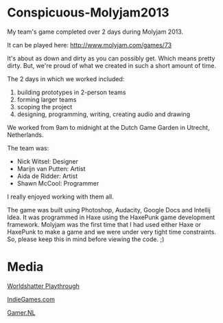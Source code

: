 Conspicuous-Molyjam2013
=======================

My team's game completed over 2 days during Molyjam 2013.

It can be played here: http://www.molyjam.com/games/73

It's about as down and dirty as you can possibly get. Which means pretty dirty. But, we're proud of what we created in such a short amount of time.

The 2 days in which we worked included:

1. building prototypes in 2-person teams
2. forming larger teams
3. scoping the project
4. designing, programming, writing, creating audio and drawing

We worked from 9am to midnight at the Dutch Game Garden in Utrecht, Netherlands.

The team was:

* Nick Witsel: Designer
* Marijn van Putten: Artist
* Aida de Ridder: Artist
* Shawn McCool: Programmer

I really enjoyed working with them all.

The game was built using Photoshop, Audacity, Google Docs and Intellij Idea. It was programmed in Haxe using the HaxePunk game development framework. Molyjam was the first time that I had used either Haxe or HaxePunk to make a game and we were under very tight time constraints. So, please keep this in mind before viewing the code. ;)

# Media

[Worldshatter Playthrough](http://www.youtube.com/watch?v=VN3AhdLPNIQ&hd=1)

[IndieGames.com](http://indiegames.com/2013/07/browser_pick_molyjam_game_cons.html)

[Gamer.NL](http://www.gamer.nl/achtergrond/430504/molyjam-2013-uitspraken-molyneux-zorgen-voor-games)
